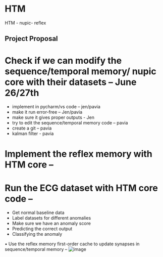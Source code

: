 # HTM
HTM - nupic- reflex 



## Project Proposal
#	Check if we can modify the sequence/temporal memory/ nupic core with their datasets – June 26/27th
-	implement in pycharm/vs code – jen/pavia
-	make it run error-free – Jen/pavia
-	make sure it gives proper outputs - Jen
-	try to edit the sequence/temporal memory code – pavia
-	create a git – pavia
-	kalman filter - pavia
  
#	Implement the reflex memory with HTM core – 

#	Run the ECG dataset with HTM core code – 
-	Get normal baseline data
-	Label datasets for different anomalies
-	Make sure we have an anomaly score
-	Predicting the correct output
-	Classifying the anomaly

•	Use the reflex memory first-order cache to update synapses in sequence/temporal memory – 
![image](https://github.com/paviabera/HTM/assets/41592723/f6dfa4aa-939f-459f-898a-7e15c5c28f94)

